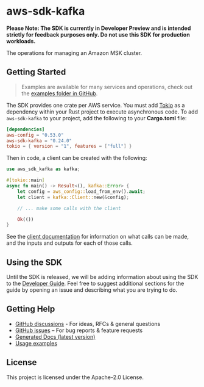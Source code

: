 # aws-sdk-kafka

**Please Note: The SDK is currently in Developer Preview and is intended strictly for
feedback purposes only. Do not use this SDK for production workloads.**

The operations for managing an Amazon MSK cluster.

## Getting Started

> Examples are available for many services and operations, check out the
> [examples folder in GitHub](https://github.com/awslabs/aws-sdk-rust/tree/main/examples).

The SDK provides one crate per AWS service. You must add [Tokio](https://crates.io/crates/tokio)
as a dependency within your Rust project to execute asynchronous code. To add `aws-sdk-kafka` to
your project, add the following to your **Cargo.toml** file:

```toml
[dependencies]
aws-config = "0.53.0"
aws-sdk-kafka = "0.24.0"
tokio = { version = "1", features = ["full"] }
```

Then in code, a client can be created with the following:

```rust
use aws_sdk_kafka as kafka;

#[tokio::main]
async fn main() -> Result<(), kafka::Error> {
    let config = aws_config::load_from_env().await;
    let client = kafka::Client::new(&config);

    // ... make some calls with the client

    Ok(())
}
```

See the [client documentation](https://docs.rs/aws-sdk-kafka/latest/aws_sdk_kafka/client/struct.Client.html)
for information on what calls can be made, and the inputs and outputs for each of those calls.

## Using the SDK

Until the SDK is released, we will be adding information about using the SDK to the
[Developer Guide](https://docs.aws.amazon.com/sdk-for-rust/latest/dg/welcome.html). Feel free to suggest
additional sections for the guide by opening an issue and describing what you are trying to do.

## Getting Help

* [GitHub discussions](https://github.com/awslabs/aws-sdk-rust/discussions) - For ideas, RFCs & general questions
* [GitHub issues](https://github.com/awslabs/aws-sdk-rust/issues/new/choose) – For bug reports & feature requests
* [Generated Docs (latest version)](https://awslabs.github.io/aws-sdk-rust/)
* [Usage examples](https://github.com/awslabs/aws-sdk-rust/tree/main/examples)

## License

This project is licensed under the Apache-2.0 License.

